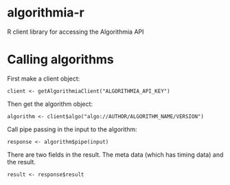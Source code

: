 # algorithmia-r
R client library for accessing the Algorithmia API

# Calling algorithms
First make a client object:

```
client <- getAlgorithmiaClient("ALGORITHMIA_API_KEY")
```

Then get the algorithm object:

```
algorithm <- client$algo("algo://AUTHOR/ALGORITHM_NAME/VERSION")
```

Call pipe passing in the input to the algorithm:

```
response <- algorithm$pipe(input)
```

There are two fields in the result. The meta data (which has timing data) and the result.

```
result <- response$result
```
